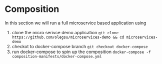 # Composition
In this section we will run a full microservice based application using 

1. clone the micro serivce demo application
    `git clone https://github.com/olegsu/microservices-demo && cd microservices-demo`
2. checkot to docker-compose branch
    `git checkout docker-compose`
3. run docker-compose to spin up the composition
    `docker-compose -f composition-manifests/docker-compose.yml`
